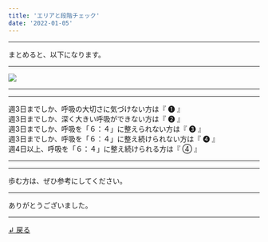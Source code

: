 ```yaml
---
title: 'エリアと段階チェック'
date: '2022-01-05'
---
```

***
まとめると、以下になります。
***
![](/images/0-12344.jpg)
***
***
週3日までしか、呼吸の大切さに気づけない方は『 ➊ 』  
週3日までしか、深く大きい呼吸ができない方は『 ➋ 』  
週3日までしか、呼吸を「６：４」に整えられない方は『 ➌ 』  
週3日までしか、呼吸を「６：４」に整え続けられない方は『 ➍ 』  
週4日以上、呼吸を「６：４」に整え続けられる方は『 ④ 』
***
***
歩む方は、ぜひ参考にしてください。
***
ありがとうございました。
***
[ ↲ 戻る ](https://01234567890.thebase.in/about)
